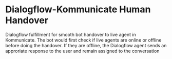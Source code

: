 # Dialogflow-Kommunicate Human Handover
 Dialogflow fulfillment for smooth bot handover to live agent in Kommunicate. The bot would first check if live agents are online or offline before doing the handover. If they are offline, the Dialogflow agent sends an approriate response to the user and remain assigned to the conversation
